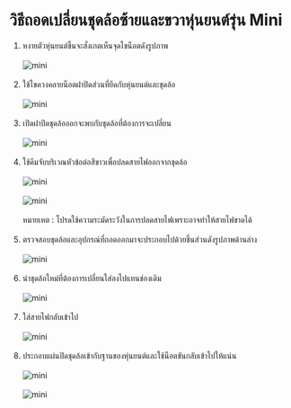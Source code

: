 # วิธีถอดเปลี่ยนชุดล้อซ้ายและขวาหุ่นยนต์รุ่น Mini

1. หงายตัวหุ่นยนต์ขึ้นจะสั่งเกตเห็นจุดไขน็อตดังรูปภาพ
<br/><br/>
![mini](https://github.com/b0ssiz/Autobot-Technical-EManual/blob/master/images/mini/change_drive_wheel_1.png?raw=true)
<br/><br/>
2. ใช้ไขควงคลายน็อตฝาปิดส่วนที่ยึดกับหุ่นยนต์และชุดล้อ
<br/><br/>
![mini](https://github.com/b0ssiz/Autobot-Technical-EManual/blob/master/images/mini/change_drive_wheel_2.png?raw=true)
<br/><br/>
3. เปิดฝาปิดชุดล้อออกจะพบกับชุดล้อที่ต้องการจะเปลี่ยน
<br/><br/>
![mini](https://github.com/b0ssiz/Autobot-Technical-EManual/blob/master/images/mini/change_drive_wheel_3.png?raw=true)
<br/><br/>
4. ใช้คีมจับบริเวณหัวข้อต่อสีขาวเพื่อปลดสายไฟออกจากชุดล้อ
<br/><br/>
![mini](https://github.com/b0ssiz/Autobot-Technical-EManual/blob/master/images/mini/change_drive_wheel_4.png?raw=true)
<br/><br/>
![mini](https://github.com/b0ssiz/Autobot-Technical-EManual/blob/master/images/mini/change_drive_wheel_5.png?raw=true)
<br/><br/>
หมายเหต : โปรดใช้ความระมัดระวังในการปลดสายไฟเพราะอาจทำให้สายไฟขาดได้<br></br>
5. ตรวจสอบชุดล้อและอุปกรณ์ที่ถอดออกมาจะประกอบไปด้วยชิ้นส่วนดังรูปภาพด้านล่าง
<br/><br/>
![mini](https://github.com/b0ssiz/Autobot-Technical-EManual/blob/master/images/mini/change_drive_wheel_6.png?raw=true)
<br/><br/>
6. นำชุดล้อใหม่ที่ต้องการเปลี่ยนใส่ลงไปแทนช่องเดิม
<br/><br/>
![mini](https://github.com/b0ssiz/Autobot-Technical-EManual/blob/master/images/mini/change_drive_wheel_7.png?raw=true)
<br/><br/>
7. ใส่สายไฟกลับเข้าไป
<br/><br/>
![mini](https://github.com/b0ssiz/Autobot-Technical-EManual/blob/master/images/mini/change_drive_wheel_8.png?raw=true)
<br/><br/>
8. ประกอบแผ่นปิดชุดล้อเข้ากับฐานของหุ่นยนต์และใช้น็อตขันกลับเข้าไปให้แน่น
<br/><br/>
![mini](https://github.com/b0ssiz/Autobot-Technical-EManual/blob/master/images/mini/change_drive_wheel_9.png?raw=true)
<br/><br/>
![mini](https://github.com/b0ssiz/Autobot-Technical-EManual/blob/master/images/mini/change_drive_wheel_10.png?raw=true)
<br/><br/>